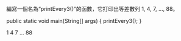 編寫一個名為“printEvery3()”的函數，它打印出等差數列 1, 4, 7, …, 88。

public static void main(String[] args) {
printEvery3();
}

1
4
7
...
88